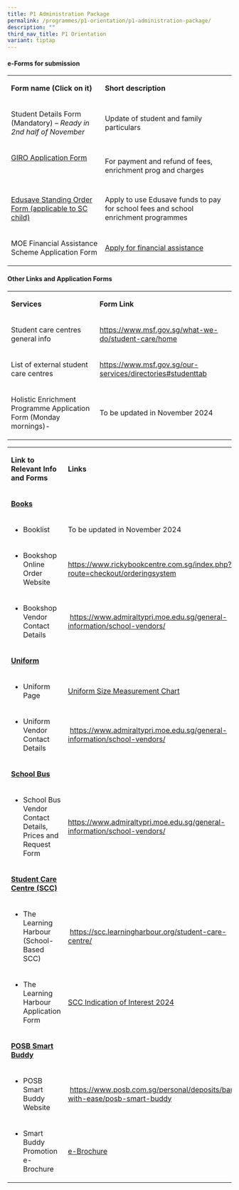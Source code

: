 ```yaml
---
title: P1 Administration Package
permalink: /programmes/p1-orientation/p1-administration-package/
description: ""
third_nav_title: P1 Orientation
variant: tiptap
---
```

<h4>e-Forms for submission</h4>
<table style="minWidth: 50px">
<colgroup>
<col>
<col>
</colgroup>
<tbody>
<tr>
<td rowspan="1" colspan="1">
<p><strong>Form name (Click on it)</strong>
</p>
</td>
<td rowspan="1" colspan="1">
<p><strong>Short description</strong>
</p>
</td>
</tr>
<tr>
<td rowspan="1" colspan="1">
<p>Student Details Form
<br>(Mandatory) – <em>Ready in 2nd half of November</em>
</p>
</td>
<td rowspan="1" colspan="1">
<p>Update of student and family particulars</p>
</td>
</tr>
<tr>
<td rowspan="1" colspan="1">
<p><a href="https://www.moe.gov.sg/financial-matters/fees/egiro/" rel="noopener noreferrer nofollow" target="_blank">GIRO Application Form</a>
</p>
<p>&nbsp;</p>
</td>
<td rowspan="1" colspan="1">
<p>For payment and refund of fees, enrichment prog and charges</p>
</td>
</tr>
<tr>
<td rowspan="1" colspan="1">
<p><a href="https://form.gov.sg/5be24a1bb3f842000fdc4e59" rel="noopener noreferrer nofollow" target="_blank">Edusave Standing Order Form (applicable to SC child)</a>
</p>
</td>
<td rowspan="1" colspan="1">
<p>Apply to use Edusave funds to pay for school fees and school enrichment
programmes</p>
</td>
</tr>
<tr>
<td rowspan="1" colspan="1">
<p>MOE Financial Assistance Scheme Application Form</p>
</td>
<td rowspan="1" colspan="1">
<p><a href="https://form.gov.sg/64e2f8f73f582600139f54ac" rel="noopener noreferrer nofollow" target="_blank">Apply for financial assistance</a>
</p>
</td>
</tr>
</tbody>
</table>
<h4>Other Links and Application Forms</h4>
<table style="minWidth: 50px">
<colgroup>
<col>
<col>
</colgroup>
<tbody>
<tr>
<td rowspan="1" colspan="1">
<p><strong>Services</strong>
</p>
</td>
<td rowspan="1" colspan="1">
<p><strong>Form Link</strong>
</p>
</td>
</tr>
<tr>
<td rowspan="1" colspan="1">
<p>Student care centres general info</p>
</td>
<td rowspan="1" colspan="1">
<p><a href="https://www.msf.gov.sg/what-we-do/student-care/home" rel="noopener noreferrer nofollow" target="_blank">https://www.msf.gov.sg/what-we-do/student-care/home</a>
</p>
</td>
</tr>
<tr>
<td rowspan="1" colspan="1">
<p>List of external student care centres</p>
</td>
<td rowspan="1" colspan="1">
<p><a href="https://www.msf.gov.sg/our-services/directories#studenttab" rel="noopener noreferrer nofollow" target="_blank">https://www.msf.gov.sg/our-services/directories#studenttab</a>
</p>
</td>
</tr>
<tr>
<td rowspan="1" colspan="1">
<p>Holistic Enrichment Programme Application Form (Monday mornings)-</p>
</td>
<td rowspan="1" colspan="1">
<p>To be updated in November 2024</p>
</td>
</tr>
</tbody>
</table>
<table style="minWidth: 50px">
<colgroup>
<col>
<col>
</colgroup>
<tbody>
<tr>
<td rowspan="1" colspan="1">
<p><strong>Link to Relevant Info and Forms</strong>
</p>
</td>
<td rowspan="1" colspan="1">
<p><strong>Links</strong>
</p>
</td>
</tr>
<tr>
<td rowspan="1" colspan="1">
<p><strong><u>Books</u></strong>
</p>
</td>
<td rowspan="1" colspan="1">
<p>&nbsp;</p>
</td>
</tr>
<tr>
<td rowspan="1" colspan="1">
<ul data-tight="true" class="tight">
<li>
<p>Booklist</p>
</li>
</ul>
</td>
<td rowspan="1" colspan="1">
<p>To be updated in November 2024</p>
</td>
</tr>
<tr>
<td rowspan="1" colspan="1">
<ul data-tight="true" class="tight">
<li>
<p>Bookshop Online Order Website</p>
</li>
</ul>
</td>
<td rowspan="1" colspan="1">
<p><a href="https://www.rickybookcentre.com.sg/index.php?route=checkout/orderingsystem" rel="noopener noreferrer nofollow" target="_blank">https://www.rickybookcentre.com.sg/index.php?route=checkout/orderingsystem</a>
</p>
</td>
</tr>
<tr>
<td rowspan="1" colspan="1">
<ul data-tight="true" class="tight">
<li>
<p>Bookshop Vendor Contact Details</p>
</li>
</ul>
</td>
<td rowspan="1" colspan="1">
<p>&nbsp;<a href="https://www.admiraltypri.moe.edu.sg/general-information/school-vendors/" rel="noopener noreferrer nofollow" target="_blank">https://www.admiraltypri.moe.edu.sg/general-information/school-vendors/</a>
</p>
</td>
</tr>
<tr>
<td rowspan="1" colspan="1">
<p><strong><u>Uniform</u></strong>
</p>
</td>
<td rowspan="1" colspan="1">
<p></p>
</td>
</tr>
<tr>
<td rowspan="1" colspan="1">
<ul data-tight="true" class="tight">
<li>
<p>Uniform Page</p>
</li>
</ul>
</td>
<td rowspan="1" colspan="1">
<p><a href="https://www.euniforms.com.sg/shop/uniform-size-measurement-chart/" rel="noopener nofollow" target="_blank">Uniform Size Measurement Chart</a>
</p>
</td>
</tr>
<tr>
<td rowspan="1" colspan="1">
<ul data-tight="true" class="tight">
<li>
<p>Uniform Vendor Contact Details</p>
</li>
</ul>
</td>
<td rowspan="1" colspan="1">
<p>&nbsp;<a href="https://www.admiraltypri.moe.edu.sg/general-information/school-vendors/" rel="noopener noreferrer nofollow" target="_blank">https://www.admiraltypri.moe.edu.sg/general-information/school-vendors/</a>
</p>
</td>
</tr>
<tr>
<td rowspan="1" colspan="1">
<p><strong><u>School Bus</u></strong>
</p>
</td>
<td rowspan="1" colspan="1">
<p></p>
</td>
</tr>
<tr>
<td rowspan="1" colspan="1">
<ul data-tight="true" class="tight">
<li>
<p>School Bus Vendor Contact Details, Prices and Request Form</p>
</li>
</ul>
</td>
<td rowspan="1" colspan="1">
<p><a href="https://www.admiraltypri.moe.edu.sg/general-information/school-vendors/" rel="noopener noreferrer nofollow" target="_blank">https://www.admiraltypri.moe.edu.sg/general-information/school-vendors/</a>
</p>
</td>
</tr>
<tr>
<td rowspan="1" colspan="1">
<p><strong><u>Student Care Centre (SCC)</u></strong>
</p>
</td>
<td rowspan="1" colspan="1">
<p></p>
</td>
</tr>
<tr>
<td rowspan="1" colspan="1">
<ul data-tight="true" class="tight">
<li>
<p>The Learning Harbour (School-Based SCC)</p>
</li>
</ul>
</td>
<td rowspan="1" colspan="1">
<p>&nbsp;<a href="https://scc.learningharbour.org/student-care-centre/" rel="noopener noreferrer nofollow" target="_blank">https://scc.learningharbour.org/student-care-centre/</a>
</p>
</td>
</tr>
<tr>
<td rowspan="1" colspan="1">
<ul data-tight="true" class="tight">
<li>
<p>The Learning Harbour Application Form</p>
</li>
</ul>
</td>
<td rowspan="1" colspan="1">
<p><a href="/files/GO PDF/Indication_of_Interest_2025.pdf" rel="noopener noreferrer nofollow" target="_blank">SCC Indication of Interest 2024</a>
</p>
</td>
</tr>
<tr>
<td rowspan="1" colspan="1">
<p><strong><u>POSB Smart Buddy<br></u></strong>
</p>
</td>
<td rowspan="1" colspan="1">
<p>&nbsp;</p>
</td>
</tr>
<tr>
<td rowspan="1" colspan="1">
<ul data-tight="true" class="tight">
<li>
<p>POSB Smart Buddy Website</p>
</li>
</ul>
</td>
<td rowspan="1" colspan="1">
<p>&nbsp;<a href="https://www.posb.com.sg/personal/deposits/bank-with-ease/posb-smart-buddy" rel="noopener noreferrer nofollow" target="_blank">https://www.posb.com.sg/personal/deposits/bank-with-ease/posb-smart-buddy</a>
</p>
</td>
</tr>
<tr>
<td rowspan="1" colspan="1">
<ul data-tight="true" class="tight">
<li>
<p>Smart Buddy Promotion e-Brochure</p>
</li>
</ul>
</td>
<td rowspan="1" colspan="1">
<p><a href="/files/GO%20PDF/smart%20buddy%20promotion%20e-brochure.pdf" rel="noopener noreferrer nofollow" target="_blank">e-Brochure</a>
</p>
</td>
</tr>
</tbody>
</table>
<p></p>